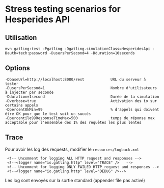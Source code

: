 # Stress testing scenarios for Hesperides API

## Utilisation

    mvn gatling:test -Pgatling -Dgatling.simulationClass=HesperidesApi -Dauth=tech:password -DusersPerSecond=4 -Dduration=10seconds

## Options

    -DbaseUrl=http://localhost:8080/rest            URL du serveur à tester
    -DusersPerSecond=1                              Nombre d'utilisateurs à injecter par seconde
    -Dduration=1second                              Durée de la simulation
    -Dverbose=true                                  Activation des io sur certains appels
    -DpercentOkMin=99                               % d'appels qui doivent être OK pour que le test soit un succès
    -Dpercentile99ResponseTimeMax=500               temps de réponse max acceptable pour l'ensemble des 1% des requêtes les plus lentes

## Trace
Pour avoir les log des requests, modifier le `resources/logback.xml`

     <!-- Uncomment for logging ALL HTTP request and responses -->
     <!--<logger name="io.gatling.http" level="TRACE" />   -->
     <!-- Uncomment for logging ONLY FAILED HTTP request and responses -->
     <!--<logger name="io.gatling.http" level="DEBUG" />-->

Les log sont envoyés sur la sortie standard (appender file pas activé)
